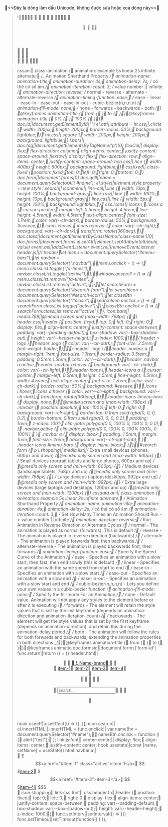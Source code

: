<<Đây là dòng làm dấu Unicode, không được sửa hoặc xoá dòng này>>

> !||<!DOCTYPE html>￾<html lang="en">￾￾<head>￾ <meta charset="UTF-8">￾ <meta http-equiv="X-UA-Compatible" content="IE=edge">￾ <meta name="viewport" content="width=device-width, initial-scale=1.0">￾ <title>Document</title>￾ <!-- css > custom style -->￾ <link rel="stylesheet" href="assets/css/style.css">￾</head>￾￾<body>￾ <!-- start >>> header -->￾ <header>￾ <!-- header > logo -->￾ <!-- header > navbar -->￾￾ </header>￾ <!-- header >>> end -->￾ <!-- start >>> header -->￾ <main></main>￾ <!-- header >>> end -->￾ <!-- start >>> footer -->￾ <footer></footer>￾ <!-- footer >>> end -->￾ <!-- script > custom -->￾ <script src="assets/js/script.js"></script>￾</body>￾￾</html>

> cssani||.class-animation {￾ animation: example 5s linear 2s infinite alternate;￾ /_ Animation Shorthand Property _/￾ animation-name: animation-title;￾ animation-duration: 4s;￾ animation-delay: 2s; /_ có thê có số âm _/￾ animation-iteration-count: 3; /_ value number || infinite _/￾ animation-direction: reverse; /_ normal - reverse - alternate - alternate-reverse _/￾ animation-timing-function: ease;￾ /_ ease - linear - ease-in - ease-out - ease-in-out - cubic-bezier(n,n,n,n) _/￾ animation-fill-mode: none;￾ /_ none - forwards - backwards - both _/￾}￾@keyframes animation-title {￾ from {￾ }￾ to {￾ }￾}￾@keyframes animation-title {￾ 0% {￾ }￾ 100% {￾ }￾}￾
> doc.id||document.getElementById("")
> el.att||.attribute =
> ht.css||.circle {￾ width: 200px;￾ height: 200px;￾ border-radius: 50%;￾ background: lightblue;￾}￾
> hv.css||.square {￾ width: 200px;￾ height: 200px;￾ background: lightblue;￾}
> i.bars||<i class="fa-solid fa-bars icon" id="bars"></i>
> doc.tag||document.getElementsByTagName('p')[0]
> flexCol|| display: flex;￾ flex-direction: column;￾ align-items: center;￾ justify-content: space-around;
> flexrow|| display: flex;￾ flex-direction: row;￾ align-items: center;￾ justify-content: space-around;
> hcn.css||.hcn {￾ width: 400px;￾ height: 600px;￾ background: lightblue;￾}￾
> cssfixed||.class-fixed {￾position: fixed;￾top: 0;￾left: 0;￾right: 0;￾bottom: 0;￾}
> doc.form||document.forms[0]
> doc.qall||name = document.querySelectorAll('#name');
> el.style||element.style.property = new style
> i.search||<i class="fas fa-search icon" id="search-icon"></i>
> iconmenu||<i class="fas fa-bars"></i>
> line-col||.line {￾ width: 10px;￾ height: 100%;￾ background: gray;￾}
> line-row||.line {￾ width: 100%;￾ height: 10px;￾ background: gray;￾}
> line.css||.line {￾ width: 5px;￾ height: 100%;￾ background: lightblue;￾}￾
> css.icons||.icons i,￾.icons a {￾ cursor: pointer;￾ margin-left: 0.5rem;￾ height: 4.5rem;￾ line-height: 4.5rem;￾ width: 4.5rem;￾ text-align: center;￾ font-size: 1.7rem;￾ color: var(--clr-dark);￾ border-radius: 50%;￾ background: #eeeeee;￾}￾.icons i:hover,￾.icons a:hover {￾ color: var(--clr-light);￾ background: var(--clr-dark);￾ transform: rotate(360deg);￾}￾
> doc.class||document.getElementsByClassName('class-name')[0]
> doc.forms||document.forms
> el.setAtt||element.setAttribute(attribute, value)
> event.ael||addEventListener
> event.rel||removeEventListener
> header.js||// header￾let menu = document.querySelector("#menu-bars");￾let navbar = document.querySelector(".navbar");￾￾menu.onclick = () => {￾ menu.classList.toggle("fa-times");￾ navbar.classList.toggle("active");￾};￾￾window.onscroll = () => {￾ menu.classList.remove("fa-times");￾ navbar.classList.remove("active");￾};￾￾let searchForm = document.querySelector("#search-form");￾let searchIcon = document.querySelector("#search-icon");￾let closeBtn = document.querySelector("#close");￾￾searchIcon.onclick = () => {￾ searchForm.classList.toggle("active");￾};￾closeBtn.onclick = () => {￾ searchForm.classList.remove("active");￾};
> icon.bars||<i class="fa-solid fa-bars icon" id="bars"></i>
> media.768||@media screen and (max-width: 768px) {￾ ￾}
> header.css||header {￾ position: fixed;￾ top: 0;￾ left: 0;￾ right: 0;￾ display: flex;￾ align-items: center;￾ justify-content: space-between;￾ padding: var(--padding-default);￾ box-shadow: var(--box-shadow-out);￾ height: var(--header-height);￾ z-index: 1000;￾}￾￾￾/_ header > logo _/￾￾header .logo {￾ color: var(--clr-dark);￾ font-size: 2.5rem;￾ font-weight: bolder;￾}￾￾￾/_ header .logo i _/￾￾header .navbar a {￾ margin-right: 1rem;￾ font-size: 1.7rem;￾ border-radius: 0.5rem;￾ padding: 0.5rem 1.5rem;￾ color: var(--clr-dark);￾}￾￾header .navbar a.active,￾header .navbar a:hover {￾ background: var(--clr-dark);￾ color: var(--clr-light);￾}￾￾.header-icons i,￾.header-icons a {￾ cursor: pointer;￾ margin-left: 0.5rem;￾ height: 4.5rem;￾ line-height: 4.5rem;￾ width: 4.5rem;￾ text-align: center;￾ font-size: 1.7rem;￾ color: var(--clr-dark);￾ border-radius: 50%;￾ background: #eeeeee;￾}￾￾.icons i:hover,￾.icons a:hover {￾ color: var(--clr-light);￾ background: var(--clr-dark);￾ transform: rotate(360deg);￾}￾￾.header-icons #menu-bars {￾ display: none;￾}￾￾@media screen and (max-width: 768px) {￾ .navbar {￾ position: absolute;￾ top: 100%;￾ left: 0;￾ right: 0;￾ background: var(--clr-light);￾ border-top: 0.1rem solid rgba(0, 0, 0, 0.2);￾ border-bottom: 0.1rem solid rgba(0, 0, 0, 0.2);￾ padding: 1rem;￾ z-index: 1001;￾ clip-path: polygon(0 0, 100% 0, 100% 0, 0 0);￾ }￾ .navbar.active {￾ clip-path: polygon(0 0, 100% 0, 100% 100%, 0 100%);￾ }￾ .navbar a {￾ display: block;￾ padding: 1.5rem;￾ margin: 1rem;￾ font-size: 2rem;￾ background: var(--clr-light-sub);￾ }￾ .header-icons #menu-bars {￾ display: inline-block;￾ }￾}￾￾#search-form {￾ p
> i.shopping||<i class="fas fa-shopping-cart icon" id="shoppingCart-icon"></i>
> media.list||/_ Extra small devices (phones, 600px and down) _/￾@media only screen and (max-width: 600px) {￾} /_ Small devices (portrait tablets and large phones, 600px and up) _/￾@media only screen and (min-width: 600px) {￾} /_ Medium devices (landscape tablets, 768px and up) _/￾@media only screen and (min-width: 768px) {￾} /_ Large devices (laptops/desktops, 992px and up) _/￾@media only screen and (min-width: 992px) {￾} /_ Extra large devices (large laptops and desktops, 1200px and up) _/￾@media only screen and (min-width: 1200px) {￾}
> cssdata.ani||.class-animation {￾ animation: example 5s linear 2s infinite alternate;￾ /_ Animation Shorthand Property _/￾ animation-name: animation-title;￾ animation-duration: 4s;￾ animation-delay: 2s; /_ có thê có số âm _/￾ animation-iteration-count: 3;￾ /_ Set How Many Times an Animation Should Run -> value number || infinite _/￾ animation-direction: reverse;￾ /_ Run Animation in Reverse Direction or Alternate Cycles _/￾ /_ normal - The animation is played as normal (forwards). This is default _/￾ /_ reverse - The animation is played in reverse direction (backwards) _/￾ /_ alternate - The animation is played forwards first, then backwards _/￾ /_ alternate-reverse - The animation is played backwards first, then forwards _/￾ animation-timing-function: ease;￾ /_ Specify the Speed Curve of the Animation _/￾ /_ ease - Specifies an animation with a slow start, then fast, then end slowly (this is default) _/￾ /_ linear - Specifies an animation with the same speed from start to end _/￾ /_ ease-in - Specifies an animation with a slow start _/￾ /_ ease-out - Specifies an animation with a slow end _/￾ /_ ease-in-out - Specifies an animation with a slow start and end _/￾ /_ cubic-bezier(n,n,n,n) - Lets you define your own values in a cubic-bezier function _/￾ animation-fill-mode: none;￾ /_ Specify the fill-mode For an Animation _/￾ /_ none - Default value. Animation will not apply any styles to the element before or after it is executing _/￾ /_ forwards - The element will retain the style values that is set by the last keyframe (depends on animation-direction and animation-iteration-count) _/￾ /_ backwards - The element will get the style values that is set by the first keyframe (depends on animation-direction), and retain this during the animation-delay period _/￾ /_ both - The animation will follow the rules for both forwards and backwards, extending the animation properties in both directions _/￾}￾@keyframes animation-title {￾ from {￾ }￾ to {￾ }￾}￾@keyframes animatio
> doc.formsid||document.forms['form-id']
> func.return||return () = {}
> header.html|| <header>￾ <!-- header > logo -->￾ <a href="#" class="logo">￾ <i>L</i> Name-brand￾ </a>￾ <!-- header > navbar -->￾ <nav class="navbar">￾ <a href="#item-1" class="active">item-1</a>￾ <a href="#item-2">item-2</a>￾ <a href="#item-3">item-3</a>￾ <a href="#item-4">item-4</a>￾ </nav>￾ <div class="header-icons">￾ <i class="fas fa-search icon" id="search-icon"></i>￾ <a href="" class="fas fa-heart"></a>￾ <a href="#" class="fas fa-shopping-cart"></a>￾ <i class="fa-solid fa-bars icon" id="menu-bars"></i>￾ </div>￾ <form action="" id="search-form">￾ <input type="search" name="" placeholder="search..." id="search-box">￾ <label for="search-box" class="fas fa-search"></label>￾ <i class="fas fa-times" id="close"></i>￾ </form>￾ </header>
> hook.useeff||useEffect(() => {}, [])
> icon.search||<i class="fas fa-search icon" id="search-icon"></i>
> el.innerHTML||.innerHTML =
> func.onclick|| var nameBtn = document.querySelector("#name");￾￾ nameBtn.onclick = function () {￾ alert("test");￾ };
> link:js:font||<script src="https://kit.fontawesome.com/80ea5533be.js" crossorigin="anonymous"></script>
> center-center|| display: flex;￾ align-items: center;￾ justify-content: center;
> hook.usestate||const [name, setName] = useState()
> html.navbar.a|| <nav class="navbar">￾ $$$<a href="#item-1" class="active">item-1</a>￾    $$$<a href="#item-2">item-2</a>￾ $$$<a href="#item-3">item-3</a>￾    $$$<a href="#item-4">item-4</a>￾ $$$</nav>￾
> icon.shopping||<i class="fas fa-shopping-cart icon" id="shoppingCart-icon"></i>
> link:css:font||<link rel="stylesheet"       href="https://cdnjs.cloudflare.com/ajax/libs/font-awesome/5.14.0/css/all.min.css"     />
> css.header.fix||header {￾ position: fixed;￾ top: 0;￾ left: 0;￾ right: 0;￾ display: flex;￾ align-items: center;￾ justify-content: space-between;￾ padding: var(--padding-default);￾ box-shadow: var(--box-shadow-out);￾ height: var(--header-height);￾ z-index: 1000;￾}￾
> func.setInterv||setInterval(() ⇒ {})
> func.setTimeou||setTimeout(function() { });
